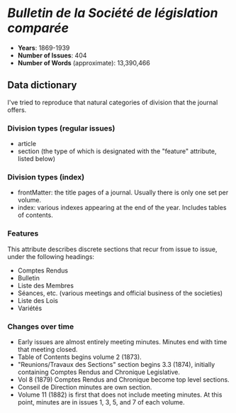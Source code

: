 # _Bulletin de la Société de législation comparée_

- **Years**: 1869-1939
- **Number of Issues**: 404
- **Number of Words** (approximate): 13,390,466

## Data dictionary
I've tried to reproduce that natural categories of division that the journal offers.

### Division types (regular issues)
- article
- section (the type of which is designated with the "feature" attribute, listed below)

### Division types (index)
- frontMatter: the title pages of a journal. Usually there is only one set per volume.
- index: various indexes appearing at the end of the year. Includes tables of contents.

### Features
This attribute describes discrete sections that recur from issue to issue, under the following headings:
- Comptes Rendus
- Bulletin
- Liste des Membres
- Séances, etc. (various meetings and official business of the societies)
- Liste des Lois
- Variétés

### Changes over time
- Early issues are almost entirely meeting minutes. Minutes end with time that meeting closed.
- Table of Contents begins volume 2 (1873).
- "Reunions/Travaux des Sections" section begins 3.3 (1874), initially containing Comptes Rendus and Chronique Legislative.
- Vol 8 (1879) Comptes Rendus and Chronique become top level sections.
- Conseil de Direction minutes are own section.
- Volume 11 (1882) is first that does not include meeting minutes. At this point, minutes are in issues 1, 3, 5, and 7 of each volume.
